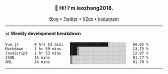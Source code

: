 <h3 align="center">👋 Hi! I'm leozhang2018.</h3>
<p align="center">
  <a href="https://code.leozhang2018.me">Blog</a> •
  <a href="https://twitter.com/leozhang2018">Twitter</a> •
  <a href="https://www.v2ex.com/member/leozhang">V2ex</a> •
  <a href="https://www.instagram.com/leozhanghere">Instagram</a>
</p>

-------

📊 **Weekly development breakdown**
<!--START_SECTION:waka-->
```text
Vue.js       9 hrs 53 mins   █████████████████░░░░░░░░   68.02 % 
Markdown     1 hr 59 mins    ███▒░░░░░░░░░░░░░░░░░░░░░   13.75 % 
JavaScript   1 hr 53 mins    ███▒░░░░░░░░░░░░░░░░░░░░░   12.97 % 
JSON         15 mins         ▒░░░░░░░░░░░░░░░░░░░░░░░░   01.77 % 
XML          14 mins         ▒░░░░░░░░░░░░░░░░░░░░░░░░   01.70 % 
```
<!--END_SECTION:waka-->
-------
